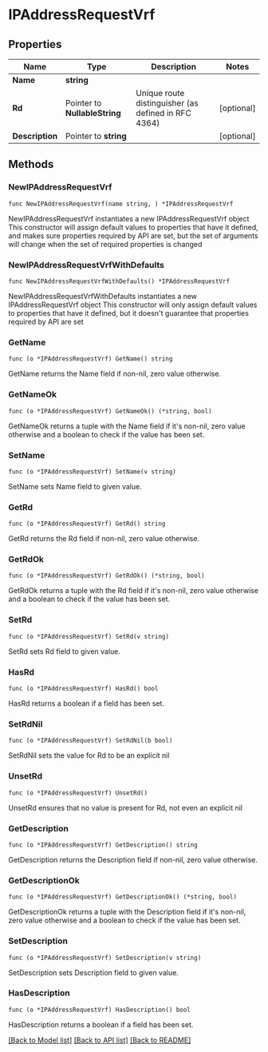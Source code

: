 # IPAddressRequestVrf

## Properties

Name | Type | Description | Notes
------------ | ------------- | ------------- | -------------
**Name** | **string** |  | 
**Rd** | Pointer to **NullableString** | Unique route distinguisher (as defined in RFC 4364) | [optional] 
**Description** | Pointer to **string** |  | [optional] 

## Methods

### NewIPAddressRequestVrf

`func NewIPAddressRequestVrf(name string, ) *IPAddressRequestVrf`

NewIPAddressRequestVrf instantiates a new IPAddressRequestVrf object
This constructor will assign default values to properties that have it defined,
and makes sure properties required by API are set, but the set of arguments
will change when the set of required properties is changed

### NewIPAddressRequestVrfWithDefaults

`func NewIPAddressRequestVrfWithDefaults() *IPAddressRequestVrf`

NewIPAddressRequestVrfWithDefaults instantiates a new IPAddressRequestVrf object
This constructor will only assign default values to properties that have it defined,
but it doesn't guarantee that properties required by API are set

### GetName

`func (o *IPAddressRequestVrf) GetName() string`

GetName returns the Name field if non-nil, zero value otherwise.

### GetNameOk

`func (o *IPAddressRequestVrf) GetNameOk() (*string, bool)`

GetNameOk returns a tuple with the Name field if it's non-nil, zero value otherwise
and a boolean to check if the value has been set.

### SetName

`func (o *IPAddressRequestVrf) SetName(v string)`

SetName sets Name field to given value.


### GetRd

`func (o *IPAddressRequestVrf) GetRd() string`

GetRd returns the Rd field if non-nil, zero value otherwise.

### GetRdOk

`func (o *IPAddressRequestVrf) GetRdOk() (*string, bool)`

GetRdOk returns a tuple with the Rd field if it's non-nil, zero value otherwise
and a boolean to check if the value has been set.

### SetRd

`func (o *IPAddressRequestVrf) SetRd(v string)`

SetRd sets Rd field to given value.

### HasRd

`func (o *IPAddressRequestVrf) HasRd() bool`

HasRd returns a boolean if a field has been set.

### SetRdNil

`func (o *IPAddressRequestVrf) SetRdNil(b bool)`

 SetRdNil sets the value for Rd to be an explicit nil

### UnsetRd
`func (o *IPAddressRequestVrf) UnsetRd()`

UnsetRd ensures that no value is present for Rd, not even an explicit nil
### GetDescription

`func (o *IPAddressRequestVrf) GetDescription() string`

GetDescription returns the Description field if non-nil, zero value otherwise.

### GetDescriptionOk

`func (o *IPAddressRequestVrf) GetDescriptionOk() (*string, bool)`

GetDescriptionOk returns a tuple with the Description field if it's non-nil, zero value otherwise
and a boolean to check if the value has been set.

### SetDescription

`func (o *IPAddressRequestVrf) SetDescription(v string)`

SetDescription sets Description field to given value.

### HasDescription

`func (o *IPAddressRequestVrf) HasDescription() bool`

HasDescription returns a boolean if a field has been set.


[[Back to Model list]](../README.md#documentation-for-models) [[Back to API list]](../README.md#documentation-for-api-endpoints) [[Back to README]](../README.md)


